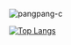 ![pangpang-c](https://github-readme-stats.vercel.app/api?username=pangpang-c&show_icons=true&theme=tokyonight)

[![Top Langs](https://github-readme-stats.vercel.app/api/top-langs/?username=pangpang-c&layout=compact)](https://github.com/anuraghazra/github-readme-stats)
